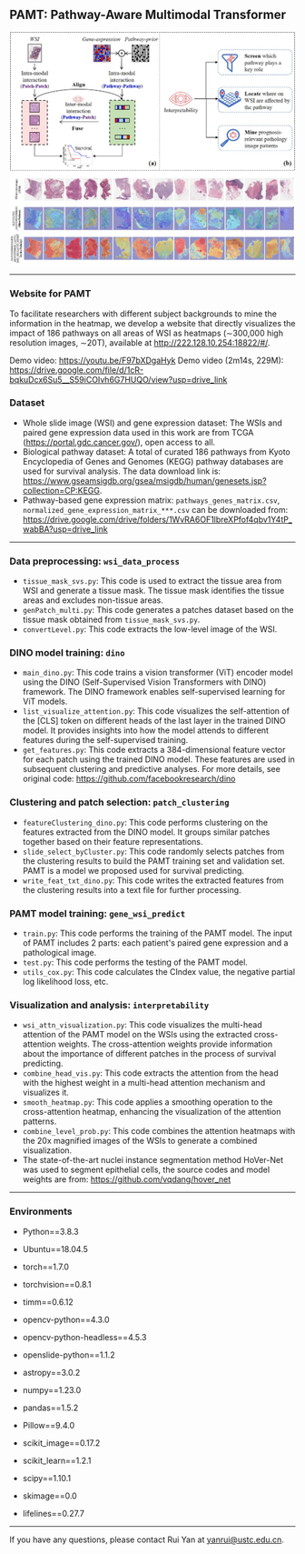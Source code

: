 ## PAMT: Pathway-Aware Multimodal Transformer

![Graphical abstract](graphical_abstract_pamt.jpg) 

- - -
### Website for PAMT
To facilitate researchers with different subject backgrounds to mine the information in the heatmap, we develop a website that directly visualizes the impact of 186 pathways on all areas of WSI as heatmaps (∼300,000 high resolution images, ∼20T), available at http://222.128.10.254:18822/#/.

Demo video: https://youtu.be/F97bXDgaHyk
Demo video (2m14s, 229M): https://drive.google.com/file/d/1cR-bqkuDcx6Su5__S59iCOIvh6G7HUQO/view?usp=drive_link

### Dataset
* Whole slide image (WSI) and gene expression dataset: The WSIs and paired gene expression data used in this work are from TCGA (https://portal.gdc.cancer.gov/), open access to all.
* Biological pathway dataset: A total of curated 186 pathways from Kyoto Encyclopedia of Genes and Genomes (KEGG) pathway databases are used for survival analysis. The data download link is: https://www.gseamsigdb.org/gsea/msigdb/human/genesets.jsp?collection=CP:KEGG.
* Pathway-based gene expression matrix: `pathways_genes_matrix.csv`, `normalized_gene_expression_matrix_***.csv` can be downloaded from: https://drive.google.com/drive/folders/1WvRA6OF1lbreXPfof4qbv1Y4tP_wabBA?usp=drive_link
- - -
### Data preprocessing: `wsi_data_process`

- `tissue_mask_svs.py`: This code is used to extract the tissue area from WSI and generate a tissue mask. The tissue mask identifies the tissue areas and excludes non-tissue areas.
- `genPatch_multi.py`: This code generates a patches dataset based on the tissue mask obtained from `tissue_mask_svs.py`. 
- `convertLevel.py`: This code extracts the low-level image of the WSI. 

### DINO model training: `dino`

- `main_dino.py`: This code trains a vision transformer (ViT) encoder model using the DINO (Self-Supervised Vision Transformers with DINO) framework. The DINO framework enables self-supervised learning for ViT models.
- `list_visualize_attention.py`: This code visualizes the self-attention of the [CLS] token on different heads of the last layer in the trained DINO model. It provides insights into how the model attends to different features during the self-supervised training.
- `get_features.py`: This code extracts a 384-dimensional feature vector for each patch using the trained DINO model. These features are used in subsequent clustering and predictive analyses.
For more details, see original code: https://github.com/facebookresearch/dino

### Clustering and patch selection: `patch_clustering`

- `featureClustering_dino.py`: This code performs clustering on the features extracted from the DINO model. It groups similar patches together based on their feature representations.
- `slide_select_byCluster.py`: This code randomly selects patches from the clustering results to build the PAMT training set and validation set. PAMT is a model we proposed used for survival predicting.
- `write_feat_txt_dino.py`: This code writes the extracted features from the clustering results into a text file for further processing.

### PAMT model training: `gene_wsi_predict`

- `train.py`:  This code performs the training of the PAMT model. The input of PAMT includes 2 parts: each patient's paired gene expression and a pathological image.
- `test.py`: This code performs the testing of the PAMT model.
- `utils_cox.py`: This code calculates the CIndex value, the negative partial log likelihood loss, etc.

### Visualization and analysis: `interpretability`

- `wsi_attn_visualization.py`: This code visualizes the multi-head attention of the PAMT model on the WSIs using the extracted cross-attention weights. The cross-attention weights provide information about the importance of different patches in the process of survival predicting.
- `combine_head_vis.py`: This code extracts the attention from the head with the highest weight in a multi-head attention mechanism and visualizes it.
- `smooth_heatmap.py`: This code applies a smoothing operation to the cross-attention heatmap, enhancing the visualization of the attention patterns.
- `combine_level_prob.py`: This code combines the attention heatmaps with the 20x magnified images of the WSIs to generate a combined visualization.
- The state-of-the-art nuclei instance segmentation method HoVer-Net was used to segment epithelial cells, the source codes and model weights are from: https://github.com/vqdang/hover_net

- - - 
### Environments

* Python==3.8.3
* Ubuntu==18.04.5
* torch==1.7.0
* torchvision==0.8.1
* timm==0.6.12 
* opencv-python==4.3.0
* opencv-python-headless==4.5.3
* openslide-python==1.1.2
* astropy==3.0.2
* numpy==1.23.0

* pandas==1.5.2
* Pillow==9.4.0
* scikit_image==0.17.2
* scikit_learn==1.2.1
* scipy==1.10.1
* skimage==0.0
* lifelines==0.27.7

- - -
If you have any questions, please contact Rui Yan at yanrui@ustc.edu.cn.

